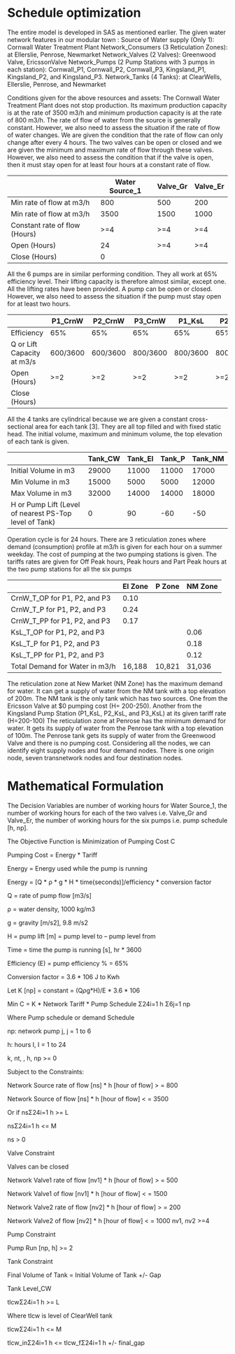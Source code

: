 # Schedule optimization

The entire model is developed in SAS as mentioned earlier. 
The given water network features in our modular town :
Source of Water supply (Only 1): Cornwall Water Treatment Plant
Network_Consumers (3 Reticulation Zones): at Ellerslie, Penrose, Newmarket
Network_Valves (2 Valves): Greenwood Valve, EricssonValve
Network_Pumps (2 Pump Stations with 3 pumps in each station): Cornwall_P1, Cornwall_P2, Cornwall_P3, Kingsland_P1, Kingsland_P2, and Kingsland_P3.
Network_Tanks (4 Tanks): at ClearWells, Ellerslie, Penrose, and Newmarket

Conditions given for the above resources and assets:
The Cornwall Water Treatment Plant does not stop production. Its maximum production capacity is at the rate of 3500 m3/h and minimum production capacity is at the rate of 800 m3/h. The rate of flow of water from the source is generally constant. However, we also need to assess the situation if the rate of flow of water changes. We are given the condition that the rate of flow can only change after every 4 hours.
The two valves can be open or closed and we are given the minimum and maximum rate of flow through these valves. However, we also need to assess the condition that if the valve is open, then it must stay open for at least four hours at a constant rate of flow.

|     | Water Source_1 | Valve_Gr  | Valve_Er |
| --- | --- | --- | --- |
| Min rate of flow at m3/h | 800 | 500  | 200  |
| Min rate of flow at m3/h  | 3500  | 1500 | 1000 |
| Constant rate of flow (Hours)  | >=4  | >=4  | >=4 |
| Open (Hours)  | 24  | >=4 | >=4 |
| Close (Hours) | 0   |     |     |

All the 6 pumps are in similar performing condition. They all work at 65% efficiency level. Their lifting capacity is therefore almost similar, except one. All the lifting rates have been provided. A pump can be open or closed. However, we also need to assess the situation if the pump must stay open for at least two hours. 

|     | P1_CrnW | P2_CrnW  | P3_CrnW | P1_KsL | P2_KsL | P3_KsL |
| --- | --- | --- | --- | --- | --- | --- |
| Efficiency | 65% | 65% | 65% | 65% | 65% | 65% |
| Q or Lift Capacity at m3/s  | 600/3600 | 600/3600 | 800/3600 | 800/3600 | 800/3600 | 400/3600 |
| Open (Hours)  | >=2 | >=2 | >=2 | >=2 | >=2 | >=2 |
| Close (Hours) |     |     |     |     |     |     |

All the 4 tanks are cylindrical because we are given a constant cross-sectional area for each tank [3]. They are all top filled and with fixed static head. The initial volume, maximum and minimum volume, the top elevation of each tank is given. 

|     | Tank_CW | Tank_El | Tank_P | Tank_NM |
| --- | --- | --- | --- | --- | 
| Initial Volume in m3 | 29000 | 11000 | 11000 | 17000 |
| Min Volume in m3  | 15000 | 5000 | 5000 | 12000 |
| Max Volume in m3  | 32000 | 14000 | 14000 | 18000 |
| H or Pump Lift (Level of nearest PS-Top level of Tank) | 0 | 90 | -60 | -50 |

Operation cycle is for 24 hours.
There are 3 reticulation zones where demand (consumption) profile at m3/h is given for each hour on a summer weekday. The cost of pumping at the two pumping stations is given. The tariffs rates are given for Off Peak hours, Peak hours and Part Peak hours at the two pump stations for all the six pumps

|     | El Zone | P Zone | NM Zone |
| --- | --- | --- | --- |
| CrnW_T_OP for P1, P2, and P3 | 0.10 |  |  |
| CrnW_T_P for P1, P2, and P3| 0.24 |  |  |
| CrnW_T_PP for P1, P2, and P3  | 0.17 |  |  |
| KsL_T_OP for P1, P2, and P3 |  |  | 0.06 |
| KsL_T_P for P1, P2, and P3 |  |  | 0.18 |
| KsL_T_PP for P1, P2, and P3 |  |  | 0.12 |
| Total Demand for Water in m3/h | 16,188 | 10,821 | 31,036 |

The reticulation zone at New Market (NM Zone) has the maximum demand for water. It can get a supply of water from the NM tank with a top elevation of 200m. The NM tank is the only tank which has two sources. One from the Ericsson Valve at $0 pumping cost (H= 200-250). Another from the Kingsland Pump Station (P1_KsL, P2_KsL, and P3_KsL) at its given tariff rate (H=200-100)
The reticulation zone at Penrose has the minimum demand for water. It gets its supply of water from the Penrose tank with a top elevation of 100m. The Penrose tank gets its supply of water from the Greenwood Valve and there is no pumping cost. 
Considering all the nodes, we can identify eight supply nodes and four demand nodes. There is one origin node, seven transnetwork nodes and four destination nodes.

# Mathematical Formulation

The Decision Variables are number of working hours for Water Source_1, the number of working hours for each of the two valves i.e. Valve_Gr and Valve_Er, the number of working hours for the six pumps i.e. pump schedule [h, np].

The Objective Function is Minimization of Pumping Cost C

Pumping Cost = Energy * Tariff

Energy = Energy used while the pump is running

Energy = [Q * ρ * g * H * time(seconds)]/efficiency * conversion factor

Q = rate of pump flow [m3/s]

ρ = water density, 1000 kg/m3

g = gravity [m/s2], 9.8 m/s2

H = pump lift [m] = pump level to – pump level from

Time = time the pump is running [s], hr * 3600

Efficiency (E) = pump efficiency % =  65%

Conversion factor = 3.6 * 106 J to Kwh

Let K [np] = constant = (Q*ρ*g*H)/E * 3.6 * 106

Min C = K * Network Tariff * Pump Schedule Σ24i=1 h Σ6j=1 np

Where Pump schedule or demand Schedule

np: network pump j, j = 1 to 6

h: hours I, I = 1 to 24

k, nt, , h, np >= 0

Subject to the Constraints:

Network Source rate of flow [ns] * h [hour of flow] > = 800

Network Source of flow [ns] * h [hour of flow] < = 3500

Or if nsΣ24i=1 h >= L

nsΣ24i=1 h <= M

ns > 0

Valve Constraint

Valves can be closed

Network Valve1 rate of flow [nv1] * h [hour of flow] > = 500

Network Valve1 of flow [nv1] * h [hour of flow] < = 1500

Network Valve2 rate of flow [nv2] * h [hour of flow] > = 200

Network Valve2 of flow [nv2] * h [hour of flow] < = 1000
nv1, nv2 >=4

Pump Constraint

Pump Run [np, h] >= 2

Tank Constraint

Final Volume of Tank = Initial Volume of Tank +/- Gap

Tank Level_CW

tlcwΣ24i=1 h >= L

Where tlcw is level of ClearWell tank 

tlcwΣ24i=1 h <= M

tlcw_inΣ24i=1 h <= tlcw_fΣ24i=1 h +/- final_gap

